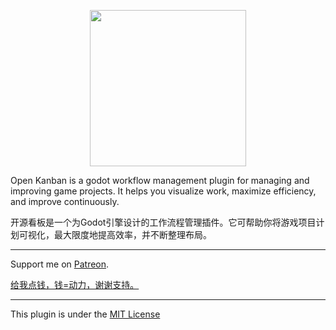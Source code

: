 <p align="center">
 <img src="https://user-images.githubusercontent.com/80319225/173213006-ef610c8f-dd6a-46d2-8d44-63e72aa2fd62.png" width="250">
</p>

Open Kanban is a godot workflow management plugin for managing and improving game projects. It helps you visualize work, maximize efficiency, and improve continuously.
 
开源看板是一个为Godot引擎设计的工作流程管理插件。它可帮助你将游戏项目计划可视化，最大限度地提高效率，并不断整理布局。

---

Support me on [Patreon](https://patreon.com/exspiravit1104).

[给我点钱，钱=动力，谢谢支持。](https://afdian.net/@exspiravit)

---

This plugin is under the [MIT License](https://github.com/EXSPIRAVIT1104OFFICIAL/open-kanban/blob/main/LICENSE)
